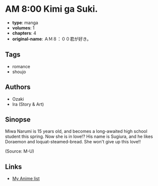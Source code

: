 # AM 8:00 Kimi ga Suki.

-   **type**: manga
-   **volumes**: 1
-   **chapters**: 4
-   **original-name**: ＡＭ８：００君が好き。

## Tags

-   romance
-   shoujo

## Authors

-   Ozaki
-   Ira (Story & Art)

## Sinopse

Miwa Narumi is 15 years old, and becomes a long-awaited high school student this spring. Now she is in love!? His name is Sugiura, and he likes Doraemon and loquat-steamed-bread. She won't give up this love!!

(Source: M-U)

## Links

-   [My Anime list](https://myanimelist.net/manga/14071/AM_8_00_Kimi_ga_Suki)
